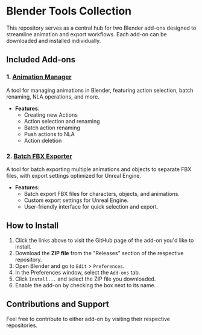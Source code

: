 # Blender Tools Collection

This repository serves as a central hub for two Blender add-ons designed to streamline animation and export workflows. Each add-on can be downloaded and installed individually.

## Included Add-ons

### 1. [Animation Manager](https://github.com/evilmushroom/blender-AnimationManager)
A tool for managing animations in Blender, featuring action selection, batch renaming, NLA operations, and more.

- **Features**:
  - Creating new Actions
  - Action selection and renaming
  - Batch action renaming
  - Push actions to NLA
  - Action deletion


### 2. [Batch FBX Exporter](https://github.com/evilmushroom/batch-fbx-exporter)
A tool for batch exporting multiple animations and objects to separate FBX files, with export settings optimized for Unreal Engine.

- **Features**:
  - Batch export FBX files for characters, objects, and animations.
  - Custom export settings for Unreal Engine.
  - User-friendly interface for quick selection and export.


## How to Install

1. Click the links above to visit the GitHub page of the add-on you'd like to install.
2. Download the **ZIP file** from the "Releases" section of the respective repository.
3. Open Blender and go to `Edit` > `Preferences`.
4. In the Preferences window, select the `Add-ons` tab.
5. Click `Install...` and select the ZIP file you downloaded.
6. Enable the add-on by checking the box next to its name.

## Contributions and Support

Feel free to contribute to either add-on by visiting their respective repositories.

